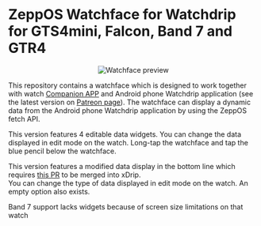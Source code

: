  # ZeppOS Watchface for Watchdrip for GTS4mini, Falcon, Band 7 and GTR4
 <p align="center">
 <img src="https://github.com/miguelavh/zeppos_watchdrip_timer_wf/blob/b77f52999dbc1599ebe5a3f0775680b3a0f3ec48/assets/band7/images/preview.png" alt="Watchface preview"/>
 </p>
 <p>This repository contains a watchface which is designed to work together with watch <a href="https://github.com/bigdigital/zeppos_watchdrip_app" target="_blank">Companion APP</a> and Android phone Watchdrip application (see the latest version on <a href="https://www.patreon.com/xdrip_miband" target="_blank">Patreon page</a>). The watchface can display a dynamic data from the Android phone Watchdrip application by using the ZeppOS fetch API.</p>

<p>This version features 4 editable data widgets. You can change the data displayed in edit mode on the watch. Long-tap the watchface and tap the blue pencil below the watchface.</p>

<p>This version features a modified data display in the bottom line which requires <a href="https://github.com/NightscoutFoundation/xDrip/pull/2294" target="_blank">this PR</a> to be merged into xDrip.<br />You can change the type of data displayed in edit mode on the watch. An empty option also exists.</p>

<p>Band 7 support lacks widgets because of screen size limitations on that watch</p>
